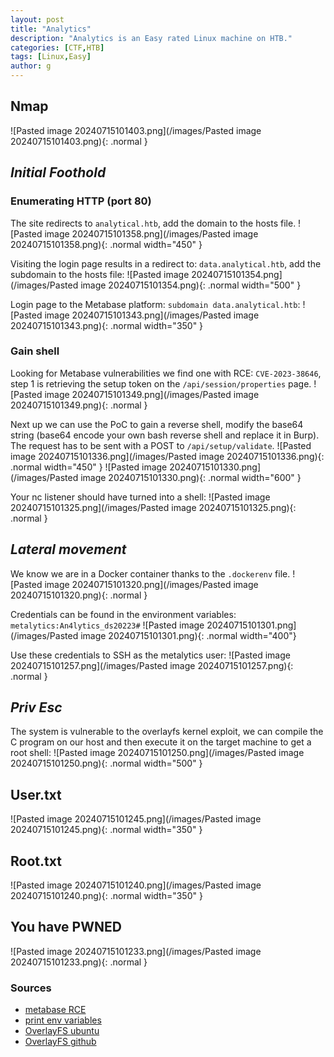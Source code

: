 ```yaml
---
layout: post
title: "Analytics"
description: "Analytics is an Easy rated Linux machine on HTB."
categories: [CTF,HTB]
tags: [Linux,Easy]
author: g
---
```


## Nmap
![Pasted image 20240715101403.png](/images/Pasted image 20240715101403.png){: .normal }

## _**Initial Foothold**_

### Enumerating HTTP (port 80)
The site redirects to `analytical.htb`, add the domain to the hosts file.
![Pasted image 20240715101358.png](/images/Pasted image 20240715101358.png){: .normal width="450" }


Visiting the login page results in a redirect to: `data.analytical.htb`, add the subdomain to the hosts file:
![Pasted image 20240715101354.png](/images/Pasted image 20240715101354.png){: .normal width="500" }


Login page to the Metabase platform: `subdomain data.analytical.htb`:
![Pasted image 20240715101343.png](/images/Pasted image 20240715101343.png){: .normal width="350" }



### Gain shell
Looking for Metabase vulnerabilities we find one with RCE: `CVE-2023-38646`, step 1 is retrieving the setup token on the `/api/session/properties` page.
![Pasted image 20240715101349.png](/images/Pasted image 20240715101349.png){: .normal }


Next up we can use the PoC to gain a reverse shell, modify the base64 string (base64 encode your own bash reverse shell and replace it in Burp). The request has to be sent with a POST to `/api/setup/validate`.
![Pasted image 20240715101336.png](/images/Pasted image 20240715101336.png){: .normal width="450" }
![Pasted image 20240715101330.png](/images/Pasted image 20240715101330.png){: .normal width="600" }


Your nc listener should have turned into a shell:
![Pasted image 20240715101325.png](/images/Pasted image 20240715101325.png){: .normal }



## _**Lateral movement**_
We know we are in a Docker container thanks to the `.dockerenv` file.
![Pasted image 20240715101320.png](/images/Pasted image 20240715101320.png){: .normal }


Credentials can be found in the environment variables: `metalytics:An4lytics_ds20223#`
![Pasted image 20240715101301.png](/images/Pasted image 20240715101301.png){: .normal width="400"}


Use these credentials to SSH as the metalytics user:
![Pasted image 20240715101257.png](/images/Pasted image 20240715101257.png){: .normal }



## _**Priv Esc**_
The system is vulnerable to the overlayfs kernel exploit, we can compile the C program on our host and then execute it on the target machine to get a root shell:
![Pasted image 20240715101250.png](/images/Pasted image 20240715101250.png){: .normal width="500" }



## User.txt
![Pasted image 20240715101245.png](/images/Pasted image 20240715101245.png){: .normal width="350" }

## Root.txt
![Pasted image 20240715101240.png](/images/Pasted image 20240715101240.png){: .normal width="350" }

## You have PWNED
![Pasted image 20240715101233.png](/images/Pasted image 20240715101233.png){: .normal }



### Sources
- [metabase RCE](https://blog.assetnote.io/2023/07/22/pre-auth-rce-metabase/)
- [print env variables](https://www.geeksforgeeks.org/environment-variables-in-linux-unix/)
- [OverlayFS ubuntu](https://www.wiz.io/blog/ubuntu-overlayfs-vulnerability)
- [OverlayFS github](https://github.com/briskets/CVE-2021-3493)